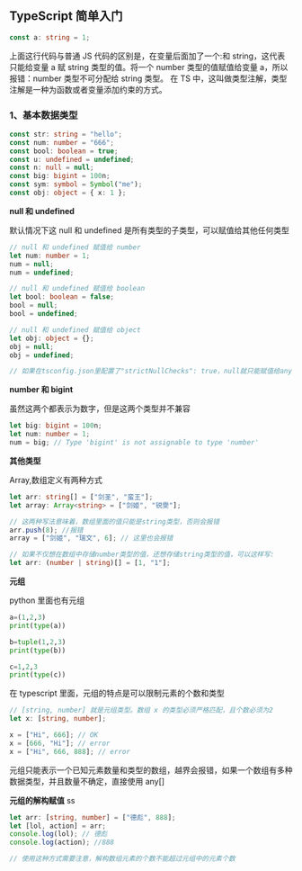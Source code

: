 ## TypeScript 简单入门

```typescript
const a: string = 1;
```

上面这行代码与普通 JS 代码的区别是，在变量后面加了一个:和 string，这代表只能给变量 a 赋 string 类型的值。将一个 number 类型的值赋值给变量 a，所以报错：number 类型不可分配给 string 类型。
在 TS 中，这叫做类型注解，类型注解是一种为函数或者变量添加约束的方式。

### 1、基本数据类型

```typescript
const str: string = "hello";
const num: number = "666";
const bool: boolean = true;
const u: undefined = undefined;
const n: null = null;
const big: bigint = 100n;
const sym: symbol = Symbol("me");
const obj: object = { x: 1 };
```

**null 和 undefined**

默认情况下这 null 和 undefined 是所有类型的子类型，可以赋值给其他任何类型

```typescript
// null 和 undefined 赋值给 number
let num: number = 1;
num = null;
num = undefined;

// null 和 undefined 赋值给 boolean
let bool: boolean = false;
bool = null;
bool = undefined;

// null 和 undefined 赋值给 object
let obj: object = {};
obj = null;
obj = undefined;

// 如果在tsconfig.json里配置了"strictNullChecks": true，null就只能赋值给any、unknown和它本身的类型（null），undefined就只能赋值给any、unknown、void和它本身的类型（undefined）。
```

**number 和 bigint**

虽然这两个都表示为数字，但是这两个类型并不兼容

```typescript
let big: bigint = 100n;
let num: number = 1;
num = big; // Type 'bigint' is not assignable to type 'number'
```

**其他类型**

Array,数组定义有两种方式

```typescript
let arr: string[] = ["剑圣", "蛮王"];
let array: Array<string> = ["剑姬", "锐雯"];

// 这两种写法意味着，数组里面的值只能是string类型，否则会报错
arr.push(8); //报错
array = ["剑姬", "瑞文", 6]; // 这里也会报错

// 如果不仅想在数组中存储number类型的值，还想存储string类型的值，可以这样写:
let arr: (number | string)[] = [1, "1"];
```

**元组**

python 里面也有元组

```python
a=(1,2,3)
print(type(a))

b=tuple(1,2,3)
print(type(b))

c=1,2,3
print(type(c))
```

在 typescript 里面，元组的特点是可以限制元素的个数和类型

```typescript
// [string, number] 就是元组类型。数组 x 的类型必须严格匹配，且个数必须为2
let x: [string, number];

x = ["Hi", 666]; // OK
x = [666, "Hi"]; // error
x = ["Hi", 666, 888]; // error
```

元组只能表示一个已知元素数量和类型的数组，越界会报错，如果一个数组有多种数据类型，并且数量不确定，直接使用 any[]

**元组的解构赋值**
ss

```typescript
let arr: [string, number] = ["德彪", 888];
let [lol, action] = arr;
console.log(lol); // 德彪
console.log(action); //888

// 使用这种方式需要注意，解构数组元素的个数不能超过元组中的元素个数
```
